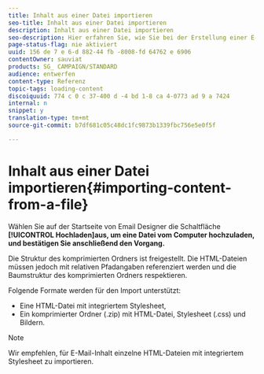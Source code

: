 ```yaml
---
title: Inhalt aus einer Datei importieren
seo-title: Inhalt aus einer Datei importieren
description: Inhalt aus einer Datei importieren
seo-description: Hier erfahren Sie, wie Sie bei der Erstellung einer E-Mail oder Landingpage eine Datei von einem Computer hochladen können.
page-status-flag: nie aktiviert
uuid: 156 de 7 e 6-d 882-44 fb -8008-fd 64762 e 6906
contentOwner: sauviat
products: SG_ CAMPAIGN/STANDARD
audience: entwerfen
content-type: Referenz
topic-tags: loading-content
discoiquuid: 774 c 0 c 37-400 d -4 bd 1-8 ca 4-0773 ad 9 a 7424
internal: n
snippet: y
translation-type: tm+mt
source-git-commit: b7df681c05c48dc1fc9873b1339fbc756e5e0f5f

---
```



# Inhalt aus einer Datei importieren{#importing-content-from-a-file}

Wählen Sie auf der Startseite von Email Designer die Schaltfläche **[!UICONTROL Hochladen]aus, um eine Datei vom Computer hochzuladen, und bestätigen Sie anschließend den Vorgang.**

Die Struktur des komprimierten Ordners ist freigestellt. Die HTML-Dateien müssen jedoch mit relativen Pfadangaben referenziert werden und die Baumstruktur des komprimierten Ordners respektieren.

Folgende Formate werden für den Import unterstützt:

* Eine HTML-Datei mit integriertem Stylesheet,
* Ein komprimierter Ordner (.zip) mit HTML-Datei, Stylesheet (.css) und Bildern.

>[!NOTE]
>
>Wir empfehlen, für E-Mail-Inhalt einzelne HTML-Dateien mit integriertem Stylesheet zu importieren.

